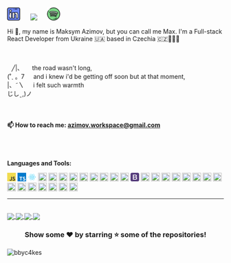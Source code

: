 

<a href="https://www.linkedin.com/in/maksym-azimov-770aa22aa/" target="_blank"><img height="30" src="https://raw.githubusercontent.com/AbhishekMaira10/AbhishekMaira10/master/linkedin.png?raw=true"></a>&nbsp;&nbsp;&nbsp;&nbsp;&nbsp;
<a href="https://www.instagram.com/bbycakeslovesnature/" target="_blank"><img height="30" src="https://upload.wikimedia.org/wikipedia/commons/a/a5/Instagram_icon.png"></a>&nbsp;&nbsp;&nbsp;&nbsp;&nbsp;
<a href="https://open.spotify.com/user/4m2f44n3a8hfcbxr5wem3gigb?si=08be8d7975d94fa9" target="_blank"><img height="30" src="https://raw.githubusercontent.com/AbhishekMaira10/AbhishekMaira10/master/Resources/png/spotify.png?raw=true"></a>&nbsp;&nbsp;&nbsp;&nbsp;&nbsp;
<p>Hi 👋, my name is Maksym Azimov, but you can call me Max. I'm a Full-stack React Developer from Ukraine 🇺🇦 based in Czechia 🇨🇿👨🏻‍💻</p>

 <br>
<br>
⠀╱|、 ㅤ the road wasn't long,<br>
(˚ˎ 。7 ㅤ and i knew i'd be getting off soon but at that moment,<br>
|、˜〵 ㅤ i felt such warmth<br>
じしˍ,)ノ<br>
<br>



<br>




#### 📫 How to reach me: [azimov.workspace@gmail.com](mailto:azimov.workspace@gmail.com)



 
 <br> 
 </br>

**Languages and Tools:**
<br>

<code><img height="20" src="https://raw.githubusercontent.com/github/explore/80688e429a7d4ef2fca1e82350fe8e3517d3494d/topics/javascript/javascript.png"></code>
<code><img height="20" src="https://raw.githubusercontent.com/github/explore/80688e429a7d4ef2fca1e82350fe8e3517d3494d/topics/typescript/typescript.png"></code>
<code><img height="20" src="https://raw.githubusercontent.com/github/explore/80688e429a7d4ef2fca1e82350fe8e3517d3494d/topics/react/react.png"></code>
<code><img height="20" width="20" src="https://cdn.simpleicons.org/nextdotjs/white" /></code>
<code><img height="20" width="20" src="https://cdn.simpleicons.org/express/white" /></code>
<code><img height="20" width="20" src="https://cdn.simpleicons.org/tailwindcss" /></code>
<code><img height="20" width="20" src="https://cdn.simpleicons.org/nodedotjs" /></code>
<code><img height="20" width="20" src="https://cdn.simpleicons.org/mongodb" /></code>
<code><img height="20" width="20" src="https://cdn.simpleicons.org/mysql/white" /></code>
<code><img height="20" width="20" src="https://cdn.simpleicons.org/visualstudiocode" /></code>
<code><img height="20" width="20" src="https://cdn.simpleicons.org/html5" /></code>
<code><img height="20" width="20" src="https://cdn.simpleicons.org/css3" /></code>
<code><img height = "20" src = "https://raw.githubusercontent.com/github/explore/80688e429a7d4ef2fca1e82350fe8e3517d3494d/topics/bootstrap/bootstrap.png"></code>
<code><img height="20" width="20" src="https://cdn.simpleicons.org/axios" /></code>
<code><img height="20" width="20" src="https://cdn.simpleicons.org/redux" /></code>
<code><img height="20" width="20" src="https://cdn.simpleicons.org/amazonaws/white" /></code>
<code><img height="20" width="20" src="https://cdn.simpleicons.org/headlessui" /></code>
<code><img height="20" width="20" src="https://cdn.simpleicons.org/cssmodules/white" /></code>
<code><img height="20" width="20" src="https://cdn.simpleicons.org/cloudinary" /></code>
<code><img height="20" width="20" src="https://cdn.simpleicons.org/ejs" /></code>
<code><img height="20" width="20" src="https://cdn.simpleicons.org/passport" /></code>
<code><img height="20" width="20" src="https://cdn.simpleicons.org/mapbox/white" /></code>
<code><img height="20" width="20" src="https://cdn.simpleicons.org/clerk" /></code>
<code><img height="20" width="20" src="https://cdn.simpleicons.org/shadcnui/white" /></code>
<code><img height="20" width="20" src="https://cdn.simpleicons.org/mongoose" /></code>
<code><img height="20" width="20" src="https://cdn.simpleicons.org/github/white" /></code>
<code><img height="20" width="20" src="https://cdn.simpleicons.org/git" /></code>
<code><img height="20" width="20" src="https://cdn.simpleicons.org/windowsterminal" /></code>


---


</br>

<a href="https://github.com/bbyc4kes/car-catalog-NEXT.js" target="_blank">
  <img align="center" src="https://github-readme-stats.vercel.app/api/pin/?username=bbyc4kes&repo=car-catalog-NEXT.js&theme=dracula" />
</a>
<a href="https://github.com/bbyc4kes/file-drive" target="_blank">
 <img align="center" src="https://github-readme-stats.vercel.app/api/pin/?username=bbyc4kes&repo=file-drive&theme=dracula" />
</a>
<a href="https://github.com/bbyc4kes/campwithus" target="_blank">
 <img align="center" src="https://github-readme-stats.vercel.app/api/pin/?username=bbyc4kes&repo=campwithus&theme=dracula" />
</a>
<a href="https://github.com/bbyc4kes/project-management-project" target="_blank">
 <img align="center" src="https://github-readme-stats.vercel.app/api/pin/?username=bbyc4kes&repo=project-management-project&theme=dracula" />
</a>
<div align="center">

### Show some ❤️ by starring ⭐ some of the repositories!
</div>
 <p align="left"> <img src="https://komarev.com/ghpvc/?username=bbyc4kes" alt="bbyc4kes" /> </p>
